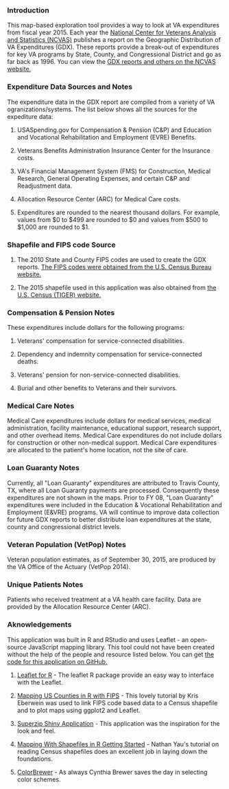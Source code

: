 ### Introduction

This map-based exploration tool provides a way to look at VA expenditures from fiscal year 2015. Each year the [National Center for Veterans Analysis and Statistics (NCVAS)](http://www.va.gov/vetdata/) publishes a report on the Geographic Distribution of VA Expenditures (GDX). These reports provide a break-out of expenditures for key VA programs by State, County, and Congressional District and go as far back as 1996. You can view the [GDX reports and others on the NCVAS website.](http://www.va.gov/vetdata/Expenditures.asp) 

### Expenditure Data Sources and Notes

The expenditure data in the GDX report are compiled from a variety of VA ogranizations/systems. The list below shows all the sources for the expediture data:

1. USASpending.gov for Compensation & Pension (C&P) and Education and Vocational Rehabilitation and Employment (EVRE) Benefits.

2. Veterans Benefits Administration Insurance Center for the Insurance costs.

3. VA's Financial Management System (FMS) for Construction, Medical Research, General Operating Expenses, and certain C&P and Readjustment data.

4. Allocation Resource Center (ARC) for Medical Care costs.

5. Expenditures are rounded to the nearest thousand dollars. For example, values from $0 to $499 are rounded to $0 and values from $500 to $1,000 are rounded to $1.

### Shapefile and FIPS code Source

1. The 2010 State and County FIPS codes are used to create the GDX reports. [The FIPS codes were obtained from the U.S. Census Bureau website.](https://www.census.gov/geo/reference/codes/cou.html)

2. The 2015 shapefile used in this application was also obtained from [the U.S. Census (TIGER) website.](https://www.census.gov/geo/maps-data/data/tiger-line.html)

### Compensation & Pension Notes

These expenditures include dollars for the following programs:

1. Veterans' compensation for service-connected disabilities.
    
2. Dependency and indemnity compensation for service-connected deaths.
    
3. Veterans' pension for non-service-connected disabilities.
    
4. Burial and other benefits to Veterans and their survivors.  		
       
### Medical Care Notes

Medical Care expenditures include dollars for medical services, medical administration, facility maintenance, educational support, research support, and other overhead items. Medical Care expenditures do not include dollars for construction or other non-medical support. Medical Care expenditures are allocated to the patient's home location, not the site of care.

### Loan Guaranty Notes

Currently, all "Loan Guaranty" expenditures are attributed to Travis County, TX, where all Loan Guaranty payments are processed. Consequently these expenditures are not shown in the maps. Prior to FY 08, "Loan Guaranty" expenditures were included in the Education & Vocational Rehabilitation and Employment (E&VRE) programs. VA will continue to improve data collection for future GDX reports to better distribute loan expenditures at the state, county and congressional district levels.

### Veteran  Population (VetPop) Notes

Veteran population estimates, as of September 30, 2015, are produced by the VA Office of the Actuary (VetPop 2014).	

### Unique Patients Notes

Patients who received treatment at a VA health care facility. Data are provided by the Allocation Resource Center (ARC).


### Aknowledgements

This application was built in R and RStudio and uses Leaflet - an open-source JavaScript mapping library. This tool could not have been created without the help of the people and resource listed below. You can get [the code for this application on GitHub.](https://github.com/mihiriyer/gdxleaf)

1. [Leaflet for R](https://rstudio.github.io/leaflet/) - The leaflet R package provide an easy way to interface with the Leaflet. 

2. [Mapping US Counties in R with FIPS](https://www.datascienceriot.com/mapping-us-counties-in-r-with-fips/kris/) - This lovely tutorial by Kris Eberwein was used to link FIPS code based data to a Census shapefile and to plot maps using ggplot2 and Leaflet. 

3. [Superzip Shiny Application](http://shiny.rstudio.com/gallery/superzip-example.html) - This application was the inspiration for the look and feel. 

4. [Mapping With Shapefiles in R Getting Started](http://flowingdata.com/2014/11/20/mapping-data-in-shapefile-format-with-r/) - Nathan Yau's tutorial on reading Census shapefiles does an excellent job in laying down the foundations. 

5. [ColorBrewer](http://colorbrewer2.org/) - As always Cynthia Brewer saves the day in selecting color schemes. 
